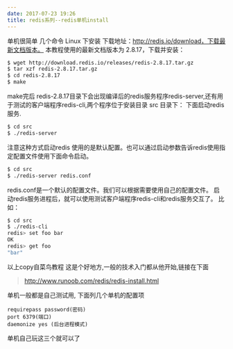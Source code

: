 ```yaml
---
date: 2017-07-23 19:26
title: redis系列--redis单机install
---
```


单机很简单 几个命令
Linux 下安装
下载地址：<http://redis.io/download，下载最新文档版本。>
本教程使用的最新文档版本为 2.8.17，下载并安装：

```bash
$ wget http://download.redis.io/releases/redis-2.8.17.tar.gz
$ tar xzf redis-2.8.17.tar.gz
$ cd redis-2.8.17
$ make
```

make完后 redis-2.8.17目录下会出现编译后的redis服务程序redis-server,还有用于测试的客户端程序redis-cli,两个程序位于安装目录 src 目录下：
下面启动redis服务.

```bash
$ cd src
$ ./redis-server
```

注意这种方式启动redis 使用的是默认配置。也可以通过启动参数告诉redis使用指定配置文件使用下面命令启动。

```bash
$ cd src
$ ./redis-server redis.conf
```

redis.conf是一个默认的配置文件。我们可以根据需要使用自己的配置文件。
启动redis服务进程后，就可以使用测试客户端程序redis-cli和redis服务交互了。 比如：

```bash
$ cd src
$ ./redis-cli
redis> set foo bar
OK
redis> get foo
"bar"
```

以上copy自菜鸟教程 这是个好地方,一般的技术入门都从他开始,链接在下面
> http://www.runoob.com/redis/redis-install.html

单机一般都是自己测试用,
下面列几个单机的配置项

```text
requirepass password(密码)
port 6379(端口)
daemonize yes (后台进程模式)

```

单机自己玩这三个就可以了